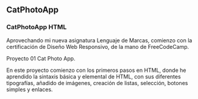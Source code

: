 ## CatPhotoApp
### CatPhotoApp HTML 
Aprovechando mi nueva asignatura Lenguaje de Marcas, comienzo con la certificación de Diseño Web Responsivo, de la mano de FreeCodeCamp.

Proyecto 01 Cat Photo App.

En este proyecto comienzo con los primeros pasos en HTML, donde he aprendido la sintaxis básica y elemental de HTML, con sus diferentes tipografías, añadido de imágenes, creación de listas, selección, botones simples y enlaces.
